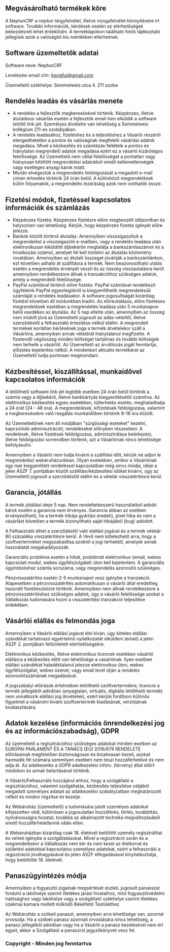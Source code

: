 
## Megvásárolható termékek köre
A NeptunCRF a neptun tárgyfelvétel, illetve vizsgafelvétel könnyítésére írt software. További információk, kérdések esetén az elérhetőségek bekezdésnél lehet érdeklődni. A terméklapokon található fotók tájékoztató jellegűek azok a valóságtól kis mértékben eltérhetnek. 
## Software üzemeltetők adatai
Software neve: NeptunCRF

Levelezési email cím: ligvigfui@gmail.com

Üzemeltető székhelye: Semmelweis utca 4. 211 szoba
## Rendelés leadás és vásárlás menete
- A rendelés a fejlesztők megkeresésével történik. Kézpénzes, illetve átutalásos vásárlás esetén a fejlesztők email-ben elküldik a software letöltő link-jét. Személyes átvételre van lehetőség a Semmelweis kollégium 211-es szobályában. 
- A rendelés leadásához, fizetéshez és a teljesítéshez a Vásárló részéről elengedhetetlen a pontos és valóságnak megfelelő vásárlási adatok megadása. Mivel a kézbesítés és számlázás feltétele a pontos és hiánytalan megrendelő adatok megadása ezért ez a vásárló kizárólagos felelőssége. Az Üzemeltető nem vállal felelősséget a pontatlan vagy hiányosan kitöltött megrendelési adatokból eredő kellemetlenségek vagy esetleges anyagi károk miatt.
- Miután elvégeztük a megrendelés feldolgozását a megadott e-mail címen értesítés történik 24 órán belül. A különböző megrendelések külön folyamatok, a megrendelés lezárásáig azok nem vonhatók össze. 
## Fizetési módok, fizetéssel kapcsolatos információk és számlázás
- Kézpénzes fizetés: Kézpénzes fizetésre előre megbeszélt időpontban és helyszínen van lehetőség. Kérjük, hogy kézpénzes fizetés igényét előre jelezze.
- Bankok között történő átutalás: Amennyiben visszaigazoltuk a megrendelést a visszaigazoló e-mailben, vagy a rendelés leadása után elektronikusan kiküldött díjbekérőn megtalálja a bankszámlaszámot és a hivatkozási számot, amelyet fel kell tüntetni az átutalás közlemény rovatában. Amennyiben az átutalt összeget jóváírják a bankszámlánkon, ezt követően adható át szállításra a termék. Nem beazonosítható utalás esetén a megrendelés érvényét veszti és az összeg visszautalásra kerül amennyiben rendelkezésre állnak a tranzakcióhoz szükséges adatok, amely a megrendelő felelőssége.
- PayPal számlával történő előre fizetés: PayPal számlával rendelkező ügyfeleink PayPal egyenlegükről is kiegyenlíthetik megrendelésük számláját a rendelés leadásakor.
A software jogosultságát kizárólag fizetést követően áll módunkban kiadni. 
Az előreutalásos, előre fizetéses megrendelések esetében a megrendelés leadása után 5 munkanapon belül esedékes az átutalás. Az 5 nap eltelte után, amennyiben az összeg nem íródott jóvá az Üzemeltető jogosult az adás-vételtől, illetve szerződéstől a felhasználó értesítése nélkül elállni.
A megrendelt termékek korlátlan bérlésének joga a termék átvételekor száll a Vásárlóra, amennyiben annak vételárát hiánytalanul megfizette.
A fizetendő végösszeg minden költséget tartalmaz és további költségek nem terhelik a vásárlót.
Az Üzemeltető az árváltozás jogát fenntartja, előzetes bejelentés nélkül. A mindenkori aktuális termékárat az Üzemeltető tudja pontosan megmondani. 
## Kézbesítéssel, kiszállítással, munkaidővel kapcsolatos információk
A letölthető software link-jét legtöbb esetben 24 órán belül történik a számla vagy a díjbekérő, illetve bankkártyás kiegyenlítésétől számítva. Az elektronikus kézbesítés egyes esetekben, túlterhelés esetén, meghaladhatja a 24 órát (24 - 48 óra). A megrendelések, kifizetések feldolgozása, valamint a megkeresésekre való reagálás munkaidőben történik 8-18 óra között.

Az Üzemeltetőnek nem áll módjában "sürgősségi eseteket" kezelni, kapcsolódó adminisztrációt, rendeléseket előnyben részesíteni. A rendelések, illetve fizetések feldolgozása, adminisztrálása beérkezési, illetve feldolgozási sorrendben történik, azt a Vásárlónak nincs lehetősége befolyásolni.

Amennyiben a Vásárló nem tudja kivárni a szállítási időt, kérjük ne adjon le megrendelést webáruházunkban. Olyan esetekben, amikor a Vásárlónak egy már kiegyenlített rendeléssel kapcsolatban még sincs módja, ideje a jelen ÁSZF 7. pontjában közölt szállítási/kézbesítési időket kivárni, úgy az Üzemeltető jogosult a szerződéstől elállni és a vételár visszatérítésre kerül.
## Garancia, jótállás
A termék jótállási ideje 5 nap. Nem rendeltetésszerű használatból adódó károk esetén a garancia nem érvényes. Garancia abban az esetben érvényesíthető, ha a termék hibája gyártási eredetű, pixel hiba és nem a vásárlást követően a termék bizonyítható saját hibájából (bug) adódott.

A Felhasználó élhet a szerződéstől való elállási jogával és a termék vételár 80 százaléka visszatérítésre kerül. A Vevő nem kötelezhető arra, hogy a szoftverterméket megszabadítsa azoktól a jogi terhektől, amelyek annak használatát megakadályozzák.

Garanciális probléma esetén a hibát, problémát elektronikus (email, webes kapcsolati modul, webes ügyfélszolgálat) úton kell bejelenteni. A garanciális ügyintézéshez számla sorszáma, vagy megrendelés azonosító szükséges.

Pénzvisszatérítés esetén 2-5 munkanapot vesz igénybe a tranzakció. Alapesetben a pénzvisszatérítés automatikusan a vásárló által eredetileg használt fizetőeszközre történik. Amennyiben nem állnak rendelkezésre a pénzvisszatérítéshez szükséges adatok, úgy a vásárló felelőssége azokat a Vállalkozás tudomására hozni a visszatérítési tranzakció teljesítése érdekében.
## Vásárlói elállás és felmondás joga

Amennyiben a Vásárló elállási jogával élni kíván, úgy köteles elállási szándékát tartalmazó egyértelmű nyilatkozatát elküldeni (email) a jelen ÁSZF 2. pontjában feltüntetett elérhetőségekre.

Elektronikus kézbesítés, illetve elektronikus licencek esetében vásárlói elállásra a kézbesítés előtt van lehetősége a vásárlónak. Ilyen esetben elállási szándékát haladéktalanul jelezze elektronikus úton, webes ügyfélszolgálat, webes üzenet, vagy email levél útján a rendelés azonosítószámának megadásával. 

A jogszabályi előírások értelmében letölthető szoftvertermékre, licencre a termék jellegéből adódóan (anyagtalan, virtuális, digitális letölthető termék) nem vonatkozik elállási jog (kivételek), ezért kérjük fordítson különös figyelmet a vásárolni kívánt szoftvertermék kiadásának, verziójának kiválasztására.
## Adatok kezelése (információs önrendelkezési jog és az információszabadság), GDPR
Az üzemeltető a regisztrációhoz szükséges adatokat minden esetben az EURÓPAI PARLAMENT ÉS A TANÁCS (EU) 2016/679 RENDELETE előírásainak megfelelően biztonságosan és bizalmasan kezeli, azokat harmadik fél számára semmilyen esetben nem teszi hozzáférhetővé és nem adja át.  Az adatkezelés a GDPR adatkezelési infotv. (törvény) által előírt módokon és annak betartásával történik.

A Vásárló/Felhasználó hozzájárul ahhoz, hogy a szolgáltató a regisztrációhoz, valamint szolgáltatás, kézbesítés teljesítése céljából megadott személyes adatait az adatkezelési szabályzatban meghatározott célból és módon rögzítse és kezelje.

Az Webáruház (üzemeltető) a tudomására jutott személyes adatokat kifejezetten védi, különösen a jogosulatlan hozzáférés, törlés, továbbítás, nyilvánosságra hozatal, továbbá az alkalmazott technika megváltozásából eredő hozzáférhetetlenné válás ellen.

A Webáruházban kizárólag csak 18. életévét betöltött személy regisztrálhat és veheti igénybe a szolgáltatásokat. Mivel a regisztráció során és a megrendeléskor a Vállalkozás nem kér és nem kezel az életkorral és születési adatokkal kapcsolatos személyes adatokat, ezért a felhasználó a regisztráció jóváhagyásával és jelen ÁSZF elfogadásával kinyilatkoztatja, hogy betöltötte 18. életévét.
## Panaszügyintézés módja
Amennyiben a fogyasztó jogainak megsértését észleli, jogosult panasszal fordulni a lakóhelye szerint illetékes járási hivatalhoz, mint fogyasztóvédelmi hatósághoz vagy lakóhelye vagy a szolgáltató székhelye szerint illetékes szakmai kamara mellett működő Békéltető Testülethez.

Az Webáruház a szóbeli panaszt, amennyiben arra lehetősége van, azonnal orvosolja. Ha a szóbeli panasz azonnali orvoslására nincs lehetőség, a panasz jellegéből adódóan vagy ha a Vásárló a panasz kezelésével nem ért egyet, akkor a Szolgáltató a panaszról jegyzőkönyvet vesz fel.

### Copyright - Minden jog fenntartva

